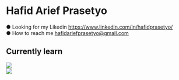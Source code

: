 # Hafid Arief Prasetyo

● Looking for my Likedin https://www.linkedin.com/in/hafidprasetyo/ <br/>
● How to reach me hafidariefprasetyo@gmail.com

## Currently learn

![](https://github-readme-stats.vercel.app/api?username=hafidprasetyo)<br/>
![](https://github-readme-stats.vercel.app/api/top-langs/?username=hafidprasetyo)
